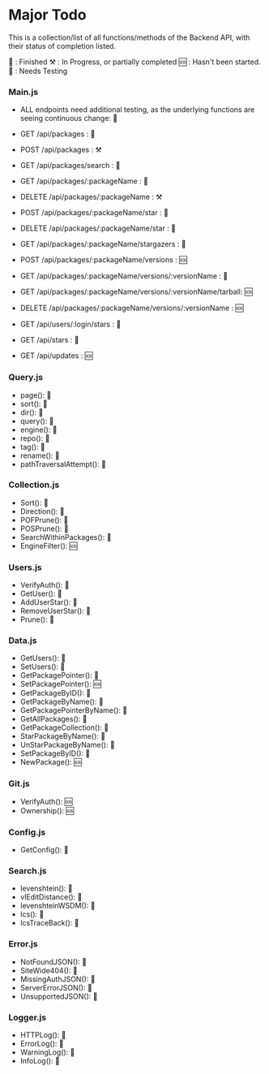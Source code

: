 # Major Todo

This is a collection/list of all functions/methods of the Backend API, with their status of completion listed.

🏁 : Finished
⚒ : In Progress, or partially completed
🆘 : Hasn't been started.
🧪 : Needs Testing

### Main.js

* ALL endpoints need additional testing, as the underlying functions are seeing continuous change: 🧪

* GET /api/packages : 🏁
* POST /api/packages : ⚒
* GET /api/packages/search : 🏁
* GET /api/packages/:packageName : 🏁
* DELETE /api/packages/:packageName : ⚒
* POST /api/packages/:packageName/star : 🏁
* DELETE /api/packages/:packageName/star : 🏁
* GET /api/packages/:packageName/stargazers : 🏁
* POST /api/packages/:packageName/versions : 🆘
* GET /api/packages/:packageName/versions/:versionName : 🏁
* GET /api/packages/:packageName/versions/:versionName/tarball: 🆘
* DELETE /api/packages/:packageName/versions/:versionName : 🆘
* GET /api/users/:login/stars : 🏁
* GET /api/stars : 🏁
* GET /api/updates : 🆘

### Query.js

* page(): 🏁
* sort(): 🏁
* dir(): 🏁
* query(): 🏁
* engine(): 🏁
* repo(): 🏁
* tag(): 🏁
* rename(): 🏁
* pathTraversalAttempt(): 🏁

### Collection.js

* Sort(): 🏁
* Direction(): 🏁
* POFPrune(): 🏁
* POSPrune(): 🏁
* SearchWithinPackages(): 🏁
* EngineFilter(): 🆘

### Users.js

* VerifyAuth(): 🏁
* GetUser(): 🏁
* AddUserStar(): 🏁
* RemoveUserStar(): 🏁
* Prune(): 🏁

### Data.js

* GetUsers(): 🏁
* SetUsers(): 🏁
* GetPackagePointer(): 🏁
* SetPackagePointer(): 🆘
* GetPackageByID(): 🏁
* GetPackageByName(): 🏁
* GetPackagePointerByName(): 🏁
* GetAllPackages(): 🏁
* GetPackageCollection(): 🏁
* StarPackageByName(): 🏁
* UnStarPackageByName(): 🏁
* SetPackageByID(): 🏁
* NewPackage(): 🆘

### Git.js

* VerifyAuth(): 🆘
* Ownership(): 🆘

### Config.js

* GetConfig(): 🏁

### Search.js

* levenshtein(): 🏁
* vlEditDistance(): 🏁
* levenshteinWSDM(): 🏁
* lcs(): 🏁
* lcsTraceBack(): 🏁

### Error.js

* NotFoundJSON(): 🏁
* SiteWide404(): 🏁
* MissingAuthJSON(): 🏁
* ServerErrorJSON(): 🏁
* UnsupportedJSON(): 🏁

### Logger.js

* HTTPLog(): 🏁
* ErrorLog(): 🏁
* WarningLog(): 🏁
* InfoLog(): 🏁
